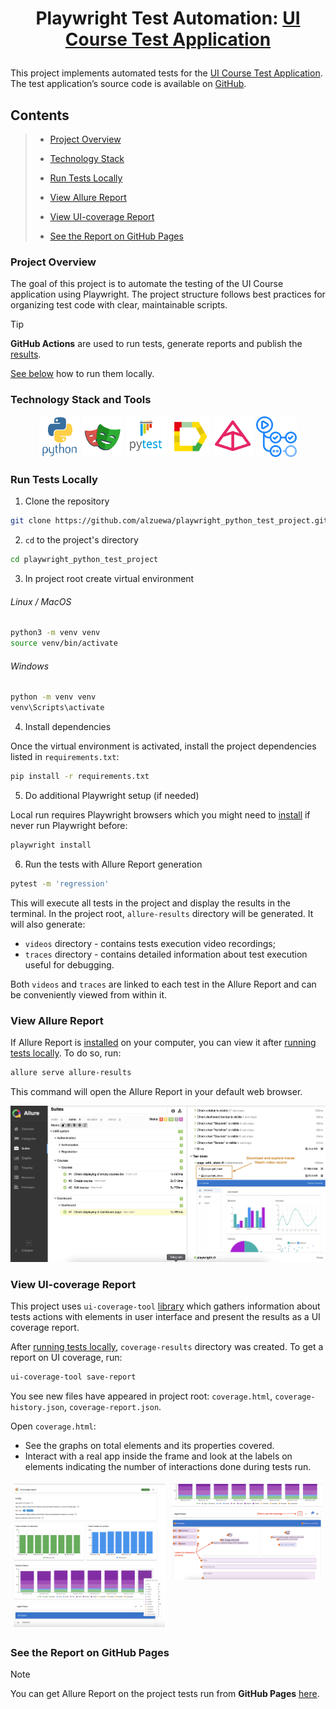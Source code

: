# <p align="center"> Playwright Test Automation: <a href="https://nikita-filonov.github.io/qa-automation-engineer-ui-course/#/auth/login"> UI Course Test Application </a></p>

This project implements automated tests for
the [UI Course Test Application](https://nikita-filonov.github.io/qa-automation-engineer-ui-course/#/auth/login). The test application’s source code is available
on [GitHub](https://github.com/Nikita-Filonov/qa-automation-engineer-ui-course).

## Contents

> - [Project Overview](#project-overview)
> 
> - [Technology Stack](#technology-stack-and-tools)
>
> - [Run Tests Locally](#run-tests-locally)
>
> - [View Allure Report](#view-allure-report)
>
> - [View UI-coverage Report](#view-ui-coverage-report)
>
> - [See the Report on GitHub Pages](#see-the-report-on-github-pages)


### Project Overview

The goal of this project is to automate the testing of the UI Course application using Playwright. The project structure follows best practices
for organizing test code with clear, maintainable scripts. 

> [!TIP]  
> **GitHub Actions** are used to run tests, generate reports and publish the [results](https://alzuewa.github.io/playwright-python-tests).
> 
> [See below](#run-tests-locally) how to run them locally.
>


### Technology Stack and Tools
<p  align="center">
    <img width="13%" title="Python" src="media/icons/python.svg">
    <img width="13%" title="Playwright" src="media/icons/playwright.svg">
    <img width="13%" title="Pytest" src="media/icons/pytest.svg">
    <img width="13%" title="Allure Report" src="media/icons/allure.svg">
    <img width="13%" title="Pydantic" src="media/icons/pydantic.png">
    <img width="13%" title="GitHub Actions" src="media/icons/githubactions.svg">
</p>

### Run Tests Locally

1. Clone the repository

```bash
git clone https://github.com/alzuewa/playwright_python_test_project.git
```

2. `cd` to the project's directory

```bash
cd playwright_python_test_project
```
3. In project root create virtual environment

###### Linux / MacOS

```bash
python3 -m venv venv
source venv/bin/activate
```

###### Windows

```bash
python -m venv venv
venv\Scripts\activate
```

4. Install dependencies

Once the virtual environment is activated, install the project dependencies listed in `requirements.txt`:

```bash
pip install -r requirements.txt
```

5. Do additional Playwright setup (if needed)

Local run requires Playwright browsers which you might need to [install](https://playwright.dev/python/docs/intro) if never run Playwright before:

```bash
playwright install
```

6. Run the tests with Allure Report generation

```bash
pytest -m 'regression'
```

This will execute all tests in the project and display the results in the terminal. In the project root, `allure-results` directory will be generated. 
It will also generate:
- `videos` directory - contains tests execution video recordings;
- `traces` directory - contains detailed information about test execution useful for debugging.

Both `videos` and `traces` are linked to each test in the Allure Report and can be conveniently viewed from within it.

### View Allure Report

If Allure Report is [installed](https://allurereport.org/docs/install/) on your computer, you can view it after [running tests locally](#run-tests-locally). To do so, run:

```bash
allure serve allure-results
```

This command will open the Allure Report in your default web browser.
<p align="center">
    <img title="View Allure Report" src="media/allure_report.png">
</p> 

### View UI-coverage Report

This project uses `ui-coverage-tool` [library](https://github.com/Nikita-Filonov/ui-coverage-tool) which gathers information about tests actions with elements in user interface and present the results as a UI coverage report.

After [running tests locally](#run-tests-locally), `coverage-results` directory was created. To get a report on UI coverage, run:
```bash
ui-coverage-tool save-report
```
You see new files have appeared in project root: `coverage.html`, `coverage-history.json`, `coverage-report.json`.

Open `coverage.html`: 
- See the graphs on total elements and its properties covered.
- Interact with a real app inside the frame and look at the labels on elements indicating the number of interactions done during tests run.

<div style="display: flex;">
    <div style="margin: 5px; width: 50%;">
        <img title="UI coverage history" src="media/ui_coverage_history.png">
    </div>
    <div style="margin: 5px; width: 50%;">
        <img title="UI coverage" src="media/coverage_labels.png">
    </div>
</div>


### See the Report on GitHub Pages
> [!NOTE]  
> You can get Allure Report on the project tests run from **GitHub Pages** [here](https://alzuewa.github.io/playwright-python-tests).
>
